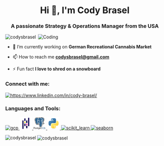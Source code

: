 <h1 align="center">Hi 👋, I'm Cody Brasel</h1>
<h3 align="center">A passionate Strategy & Operations Manager from the USA</h3>
<img align="right" alt="Coding" width="400" src="https://mms.businesswire.com/media/20210504005326/en/875727/4/plot-demo.gif?download=1">

<p align="left"> <img src="https://komarev.com/ghpvc/?username=codysbrasel&label=Profile%20views&color=0e75b6&style=flat" alt="codysbrasel" /> </p>

- 🔭 I’m currently working on **German Recreational Cannabis Market**

- 📫 How to reach me **codysbrasel@gmail.com**

- ⚡ Fun fact **I love to shred on a snowboard**

<h3 align="left">Connect with me:</h3>
<p align="left">
<a href="https://linkedin.com/in/https://www.linkedin.com/in/cody-brasel/" target="blank"><img align="center" src="https://raw.githubusercontent.com/rahuldkjain/github-profile-readme-generator/master/src/images/icons/Social/linked-in-alt.svg" alt="https://www.linkedin.com/in/cody-brasel/" height="30" width="40" /></a>
</p>

<h3 align="left">Languages and Tools:</h3>
<p align="left"> <a href="https://cloud.google.com" target="_blank" rel="noreferrer"> <img src="https://www.vectorlogo.zone/logos/google_cloud/google_cloud-icon.svg" alt="gcp" width="40" height="40"/> </a> <a href="https://pandas.pydata.org/" target="_blank" rel="noreferrer"> <img src="https://raw.githubusercontent.com/devicons/devicon/2ae2a900d2f041da66e950e4d48052658d850630/icons/pandas/pandas-original.svg" alt="pandas" width="40" height="40"/> </a> <a href="https://www.postgresql.org" target="_blank" rel="noreferrer"> <img src="https://raw.githubusercontent.com/devicons/devicon/master/icons/postgresql/postgresql-original-wordmark.svg" alt="postgresql" width="40" height="40"/> </a> <a href="https://www.python.org" target="_blank" rel="noreferrer"> <img src="https://raw.githubusercontent.com/devicons/devicon/master/icons/python/python-original.svg" alt="python" width="40" height="40"/> </a> <a href="https://scikit-learn.org/" target="_blank" rel="noreferrer"> <img src="https://upload.wikimedia.org/wikipedia/commons/0/05/Scikit_learn_logo_small.svg" alt="scikit_learn" width="40" height="40"/> </a> <a href="https://seaborn.pydata.org/" target="_blank" rel="noreferrer"> <img src="https://seaborn.pydata.org/_images/logo-mark-lightbg.svg" alt="seaborn" width="40" height="40"/> </a> </p>

<p><img align="left" src="https://github-readme-stats.vercel.app/api/top-langs?username=codysbrasel&show_icons=true&locale=en&layout=compact" alt="codysbrasel" /></p>

<p>&nbsp;<img align="center" src="https://github-readme-stats.vercel.app/api?username=codysbrasel&show_icons=true&locale=en" alt="codysbrasel" /></p>

